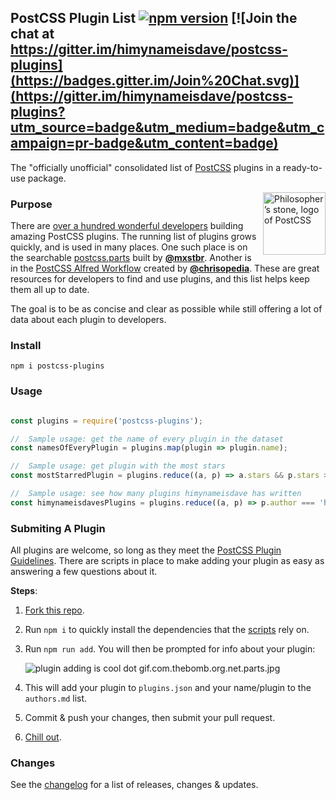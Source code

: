 ## PostCSS Plugin List [![npm version](https://badge.fury.io/js/postcss-plugins.svg)](http://badge.fury.io/js/postcss-plugins) [![Join the chat at https://gitter.im/himynameisdave/postcss-plugins](https://badges.gitter.im/Join%20Chat.svg)](https://gitter.im/himynameisdave/postcss-plugins?utm_source=badge&utm_medium=badge&utm_campaign=pr-badge&utm_content=badge)

The "officially unofficial" consolidated list of [PostCSS](https://github.com/postcss/postcss) plugins in a ready-to-use package.

<img align="right" width="100" height="100"
     title="Philosopher’s stone, logo of PostCSS"
     src="http://postcss.github.io/postcss/logo.svg">

### Purpose

There are [over a hundred wonderful developers](https://github.com/himynameisdave/postcss-plugins/blob/master/docs/authors.md) building amazing PostCSS plugins. The running list of plugins grows quickly, and is used in many places. One such place is on the searchable [postcss.parts](http://postcss.parts) built by [**@mxstbr**](https://github.com/mxstbr). Another is in the [PostCSS Alfred Workflow](https://github.com/chrisopedia/alfred-postcss-workflow) created by [**@chrisopedia**](https://github.com/chrisopedia). These are great resources for developers to find and use plugins, and this list helps keep them all up to date.

The goal is to be as concise and clear as possible while still offering a lot of data about each plugin to developers.


### Install

```
npm i postcss-plugins
```

### Usage

```javascript

const plugins = require('postcss-plugins');

//  Sample usage: get the name of every plugin in the dataset
const namesOfEveryPlugin = plugins.map(plugin => plugin.name);

//  Sample usage: get plugin with the most stars
const mostStarredPlugin = plugins.reduce((a, p) => a.stars && p.stars > a.stars ? p : a, { stars: 0 });

//  Sample usage: see how many plugins himynameisdave has written
const himynameisdavesPlugins = plugins.reduce((a, p) => p.author === 'himynameisdave' ? ++a : a, 0)

```

### Submiting A Plugin

All plugins are welcome, so long as they meet the [PostCSS Plugin Guidelines](https://github.com/postcss/postcss/blob/master/docs/guidelines/plugin.md). There are scripts in place to make adding your plugin as easy as answering a few questions about it.

**Steps**:

1. [Fork this repo](https://github.com/himynameisdave/postcss-plugins#fork-destination-box).
2. Run `npm i` to quickly install the dependencies that the [scripts](https://github.com/himynameisdave/postcss-plugins/tree/master/scripts) rely on.
3. Run `npm run add`. You will then be prompted for info about your plugin:

    ![plugin adding is cool dot gif.com.thebomb.org.net.parts.jpg](https://d17oy1vhnax1f7.cloudfront.net/items/1a153z3N411c3d0b351c/Screen%20Recording%202016-11-27%20at%2010.40%20AM.gif?v=035d9ac6)
4. This will add your plugin to `plugins.json` and your name/plugin to the `authors.md` list.
5. Commit & push your changes, then submit your pull request.
6. [Chill out](http://i.imgur.com/dZzkNc7.gif).

### Changes

See the [changelog](https://github.com/himynameisdave/postcss-plugins/blob/master/CHANGELOG.md) for a list of releases, changes & updates.
